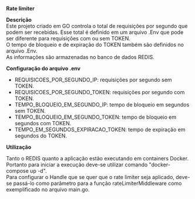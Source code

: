 **Rate limiter**  

**Descrição**  
Este projeto criado em GO controla o total de requisições por segundo que podem ser recebidas. Esse total é definido em um arquivo .Env que pode ser diferente para requisições com ou sem TOKEN.  
O tempo de bloqueio e de expiração do TOKEN também são definidos no arquivo .Env.  
As informações são armazenadas no banco de dados REDIS.

**Configuração do arquivo .env**  
  
  * REQUISICOES_POR_SEGUNDO_IP: requisições por segundo sem TOKEN.
  * REQUISICOES_POR_SEGUNDO_TOKEN: requisições por segundo com TOKEN.
  * TEMPO_BLOQUEIO_EM_SEGUNDO_IP: tempo de bloqueio em segundos sem TOKEN.  
  * TEMPO_BLOQUEIO_EM_SEGUNDO_TOKEN: tempo de bloqueio em segundos com TOKEN.
  * TEMPO_EM_SEGUNDOS_EXPIRACAO_TOKEN: tempo de expiração em segundos do TOKEN.  
     
**Utilização**  
  
Tanto o REDIS quanto a aplicação estão executando em containers Docker. Portanto para iniciar a execução deve-se utilizar comando "docker-compose up -d".  
Para configurar o Handle que se quer que o rate limiter seja aplicado, deve-se passá-lo como parâmetro para a função rateLimiterMiddleware como exemplificado no arquivo main.go.  





